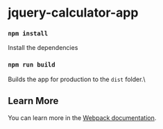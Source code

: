 # jquery-calculator-app

### `npm install`

Install the dependencies

### `npm run build`

Builds the app for production to the `dist` folder.\

## Learn More

You can learn more in the [Webpack documentation](https://webpack.js.org/guides/getting-started/).